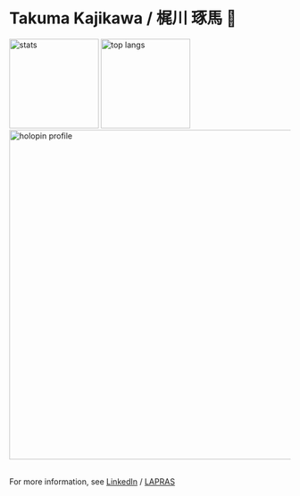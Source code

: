 # Takuma Kajikawa / 梶川 琢馬 🦄 
<div align="left">
  <img alt="stats" height="160px" src="https://github-readme-stats-git-master-valbeat.vercel.app/api?username=valbeat&show_icons=true&theme=gotham&hide_title=true&include_all_commits=true&hide_border=true&line_height=24&hide_rank=true&count_private=true&show=reviews" />
  <img alt="top langs" height="160px" src="https://github-readme-stats-git-master-valbeat.vercel.app/api/top-langs/?username=valbeat&hide_title=true&theme=gotham&layout=compact&hide_border=true&langs_count=10&hide=html,css&size_weight=0.5&count_weight=0.5" />
</div>
<div>
  <a href="https://holopin.io/@valbeat"><img width="590px" alt="holopin profile" src="https://holopin.me/valbeat" /></a>  
</div>

<br />

For more information, see [LinkedIn](https://www.linkedin.com/in/takuma-kajikawa-bb2b4986) / [LAPRAS](https://lapras.com/public/GWMZACW)
